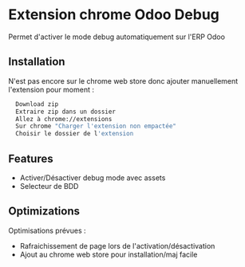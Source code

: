 # Extension chrome Odoo Debug

Permet d'activer le mode debug automatiquement sur l'ERP Odoo

## Installation

N'est pas encore sur le chrome web store donc ajouter manuellement l'extension pour moment :

```bash
  Download zip
  Extraire zip dans un dossier
  Allez à chrome://extensions
  Sur chrome "Charger l'extension non empactée"
  Choisir le dossier de l'extension
```

## Features

- Activer/Désactiver debug mode avec assets
- Selecteur de BDD

## Optimizations

Optimisations prévues :

- Rafraichissement de page lors de l'activation/désactivation
- Ajout au chrome web store pour installation/maj facile
